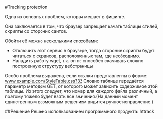 #Tracking protection

Одна из основных проблем, которая мешает в фишинге.

Она заключается в том, что браузер запрещает качать таблицы стилей, скрипты со стороних сайтов.

Обойти её можно несколькими способами:
* Отключить этот сервис в браузере, тогда стороние скрипты будут читаться с сервисов, расположенных там, где необходимо.
* Наладить работу wget, т.к. он не способен скачивать сложно построенную структуру вебстраницы


Особо проблема выражена, если ссылки представленны в форме:
	www.example.com/StyleTable.css?32
Словно таблице передаётся параметр методом GET, от которого может зависить содержимое этой таблицы. Из этого следует, что номер для каждого файла различный, а поэтому тяжело будет взять все значения.(На данный момент единственным возможным решением видится ручное исправление.)

##Решение
Решено использованием программного продукта: httrack
